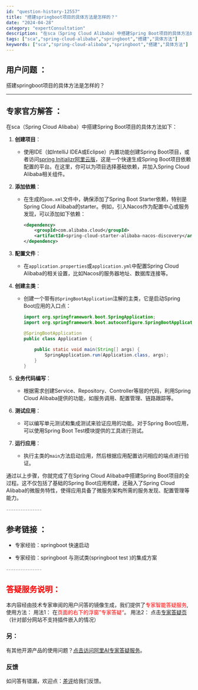 ```yaml
---
id: "question-history-12557"
title: "搭建springboot项目的具体方法是怎样的？"
date: "2024-04-28"
category: "expertConsultation"
description: "在sca（Spring Cloud Alibaba）中搭建Spring Boot项目的具体方法如下：1. **创建项目**：   - 使用IDE（如IntelliJ IDEA或Eclipse）内置功能创建Spring Boot项目，或者访问[spring Initializr阿里云版](https:"
tags: ["sca","spring-cloud-alibaba","springboot","搭建","具体方法"]
keywords: ["sca","spring-cloud-alibaba","springboot","搭建","具体方法"]
---
```


## 用户问题 ： 
 搭建springboot项目的具体方法是怎样的？  

---------------
## 专家官方解答 ：

在sca（Spring Cloud Alibaba）中搭建Spring Boot项目的具体方法如下：

1. **创建项目**：
   - 使用IDE（如IntelliJ IDEA或Eclipse）内置功能创建Spring Boot项目，或者访问[spring Initializr阿里云版](https://start.aliyun.com)，这是一个快速生成Spring Boot项目依赖配置的平台。在这里，你可以为项目选择基础依赖，并加入Spring Cloud Alibaba相关组件。

2. **添加依赖**：
   - 在生成的`pom.xml`文件中，确保添加了Spring Boot Starter依赖，特别是Spring Cloud Alibaba的starter。例如，引入Nacos作为配置中心或服务发现，可以添加如下依赖：
     ```xml
     <dependency>
         <groupId>com.alibaba.cloud</groupId>
         <artifactId>spring-cloud-starter-alibaba-nacos-discovery</artifactId>
     </dependency>
     ```

3. **配置文件**：
   - 在`application.properties`或`application.yml`中配置Spring Cloud Alibaba的相关设置，比如Nacos的服务器地址、数据库连接等。

4. **创建主类**：
   - 创建一个带有`@SpringBootApplication`注解的主类，它是启动Spring Boot应用的入口点：
     ```java
     import org.springframework.boot.SpringApplication;
     import org.springframework.boot.autoconfigure.SpringBootApplication;
     
     @SpringBootApplication
     public class Application {
         
         public static void main(String[] args) {
             SpringApplication.run(Application.class, args);
         }
     }
     ```

5. **业务代码编写**：
   - 根据需求创建Service、Repository、Controller等层的代码，利用Spring Cloud Alibaba提供的功能，如服务调用、配置管理、链路跟踪等。

6. **测试应用**：
   - 可以编写单元测试和集成测试来验证应用的功能。对于Spring Boot应用，可以使用Spring Boot Test模块提供的工具进行测试。

7. **运行应用**：
   - 执行主类的`main`方法启动应用，然后根据应用配置访问相应的端点进行验证。

通过以上步骤，你就完成了在Spring Cloud Alibaba中搭建Spring Boot项目的全过程。这不仅包括了基础的Spring Boot应用构建，还融入了Spring Cloud Alibaba的微服务特性，使得应用具备了微服务架构所需的服务发现、配置管理等能力。


<font color="#949494">---------------</font> 


## 参考链接 ：

* 专家经验：springboot 快速启动 
 
 * 专家经验：springboot 与测试类(springboot test )的集成方案 


 <font color="#949494">---------------</font> 
 


## <font color="#FF0000">答疑服务说明：</font> 

本内容经由技术专家审阅的用户问答的镜像生成，我们提供了<font color="#FF0000">专家智能答疑服务</font>,使用方法：
用法1： 在<font color="#FF0000">页面的右下的浮窗”专家答疑“</font>。
用法2： 点击[专家答疑页](https://answer.opensource.alibaba.com/docs/intro)（针对部分网站不支持插件嵌入的情况）
### 另：


有其他开源产品的使用问题？[点击访问阿里AI专家答疑服务](https://answer.opensource.alibaba.com/docs/intro)。
### 反馈
如问答有错漏，欢迎点：[差评](https://ai.nacos.io/user/feedbackByEnhancerGradePOJOID?enhancerGradePOJOId=12650)给我们反馈。
